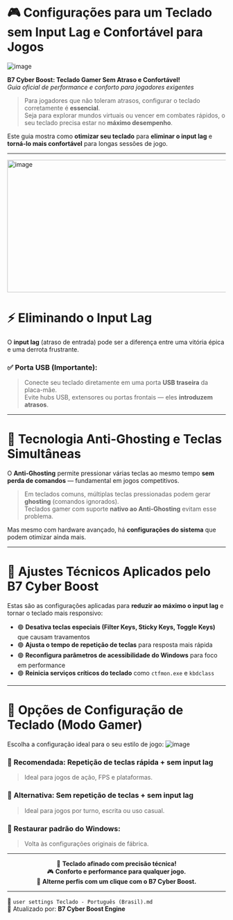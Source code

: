 
# 🎮 **Configurações para um Teclado sem Input Lag e Confortável para Jogos**

![image](https://github.com/user-attachments/assets/1cbdc930-9cfb-4d2b-8fda-4a7540ec623c)

**B7 Cyber Boost: Teclado Gamer Sem Atraso e Confortável!**  
*Guia oficial de performance e conforto para jogadores exigentes*

> Para jogadores que não toleram atrasos, configurar o teclado corretamente é **essencial**.  
Seja para explorar mundos virtuais ou vencer em combates rápidos, o seu teclado precisa estar no **máximo desempenho**.

Este guia mostra como **otimizar seu teclado** para **eliminar o input lag** e **torná-lo mais confortável** para longas sessões de jogo.

---
<img width="910" height="305" alt="image" src="https://github.com/user-attachments/assets/f1679312-9ac9-41c2-aa40-8301a8b000b5" />

# ⚡ **Eliminando o Input Lag**

O **input lag** (atraso de entrada) pode ser a diferença entre uma vitória épica e uma derrota frustrante.

### ✅ **Porta USB (Importante):**
> Conecte seu teclado diretamente em uma porta **USB traseira** da placa-mãe.  
Evite hubs USB, extensores ou portas frontais — eles **introduzem atrasos**.

---

# 🧠 **Tecnologia Anti-Ghosting e Teclas Simultâneas**

O **Anti-Ghosting** permite pressionar várias teclas ao mesmo tempo **sem perda de comandos** — fundamental em jogos competitivos.

> Em teclados comuns, múltiplas teclas pressionadas podem gerar **ghosting** (comandos ignorados).  
Teclados gamer com suporte **nativo ao Anti-Ghosting** evitam esse problema.

Mas mesmo com hardware avançado, há **configurações do sistema** que podem otimizar ainda mais.

---

# 🔧 **Ajustes Técnicos Aplicados pelo B7 Cyber Boost**

Estas são as configurações aplicadas para **reduzir ao máximo o input lag** e tornar o teclado mais responsivo:

- 🟢 **Desativa teclas especiais (Filter Keys, Sticky Keys, Toggle Keys)** que causam travamentos
- 🟢 **Ajusta o tempo de repetição de teclas** para resposta mais rápida
- 🟢 **Reconfigura parâmetros de acessibilidade do Windows** para foco em performance
- 🟢 **Reinicia serviços críticos do teclado** como `ctfmon.exe` e `kbdclass`

---

# 🎯 **Opções de Configuração de Teclado (Modo Gamer)**
Escolha a configuração ideal para o seu estilo de jogo:
![image](https://github.com/user-attachments/assets/87fdb13c-89e9-4496-9f4a-af90fd19a7df)


### 🥇 **Recomendada:** Repetição de teclas rápida + sem input lag  
> Ideal para jogos de ação, FPS e plataformas.

### 🧪 **Alternativa:** Sem repetição de teclas + sem input lag  
> Ideal para jogos por turno, escrita ou uso casual.

### 🔄 **Restaurar padrão do Windows:**  
> Volta às configurações originais de fábrica.

---

<div align="center">

🔧 **Teclado afinado com precisão técnica!**  
🎮 **Conforto e performance para qualquer jogo.**  
🔁 **Alterne perfis com um clique com o B7 Cyber Boost.**

</div>

---

📘 `user settings Teclado - Português (Brasil).md`  
🔁 Atualizado por: **B7 Cyber Boost Engine**
